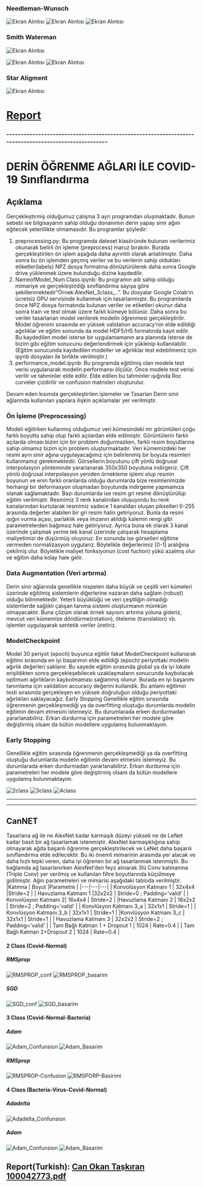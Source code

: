 
### Needleman-Wunsch 
![Ekran Alıntısı](https://user-images.githubusercontent.com/25572428/88720995-674cab00-d12e-11ea-845d-8cdd5b68496f.PNG)
![Ekran Alıntısı](https://user-images.githubusercontent.com/25572428/88721121-9e22c100-d12e-11ea-8ebe-8e2b84d32e6a.PNG)
![Ekran Alıntısı](https://user-images.githubusercontent.com/25572428/88721171-b0046400-d12e-11ea-909f-6fcd77440fda.PNG)


###  Smith Waterman
![Ekran Alıntısı](https://user-images.githubusercontent.com/25572428/88721213-c4486100-d12e-11ea-83dd-c54ecf671b50.PNG)

![Ekran Alıntısı](https://user-images.githubusercontent.com/25572428/88721464-2903bb80-d12f-11ea-9f8e-eab8968f4845.PNG)
![Ekran Alıntısı](https://user-images.githubusercontent.com/25572428/88721504-3a4cc800-d12f-11ea-9fea-2a2992618fa7.PNG)


### Star Aligment 
![Ekran Alıntısı](https://user-images.githubusercontent.com/25572428/88721351-01145800-d12f-11ea-9f3d-593f20674615.PNG)



# [Report](../master/Report.pdf)


### ----------------------------------------------------------------------------------------------------



# DERİN ÖĞRENME AĞLARI İLE COVID-19 Sınıflandırma

## Açıklama

Gerçekleştirmiş olduğumuz çalışma 3 ayrı programdan oluşmaktadır. Bunun sebebi ise bilgisayarım sahip olduğu donanımın derin yapay sinir ağını eğitecek yeterlilikte olmamasıdır. Bu programlar şöyledir: 
1. preprocessing.py: Bu programda dateset klasöründe bulunan verilerimiz okunarak belirli ön işleme (preprocess) maruz bırakılır. Burada gerçekleştirilen ön işlem aşağıda daha ayrıntılı olarak anlatılmıştır. Daha sonra bu ön işlemden geçmiş veriler ve bu verilerin sahip oldukları etiketler(labels) NPZ dosya formatına dönüştürülerek daha sonra Google drive yüklenmek üzere bulunduğu dizine kaydedilir.
2. NameofModel_Num.Class.ipynb: Bu programın adı sahip olduğu mimariye ve gerçekleştirdiği sınıflandırma sayışa göre şekillenmektedir“Örnek:AlexNet_3class_..”. Bu dosyalar Google Colab’ın ücretsiz GPU servisinde kullanmak için tasarlanmıştır. Bu programlarda önce NPZ dosya formatında bulunan veriler ve etiketleri okunur daha sonra train ve test olmak üzere farklı kümeye bölünür. Daha sonra bu veriler tasarlanan model verilerek modelin öğrenmesi gerçekleştirilir. Model öğrenimi sırasında en yüksek validation accuracy’nin elde edildiği ağırlıklar ve eğitim sonunda da model HDF5/H5 formatında kayıt edilir. Bu kaydedilen model isterse bir uygulamamanın ara planında isterse de bizim gibi eğitim sonucunu değerlendirmek için yüklenip kullanılabilir. (Eğitim sonucunda kaydedilen modeller ve ağırlıklar test edebilmeniz için ipynb dosyaları ile birlikte verilmiştir.)
3. performance_model.ipynb: Bu programda eğitilmiş olan modele test verisi uygulanarak modelin performansı ölçülür. Önce modele test verisi verilir ve tahminler elde edilir. Elde edilen bu tahminler ışığında Roc curveler çizdirilir ve confusion matrixleri oluşturulur.

Devam eden kısımda gerçekleştirilen işlemeler ve Tasarlan Derin sinir ağlarında kullanılan yapılara ilişkin açıklamalar yer verilmiştir.


### Ön İşleme (Preprocessing)
Modeli eğitirken kullanmış olduğumuz veri kümesindeki mr görüntüleri çoğu farklı boyutta sahip olup farklı açılardan elde edilmiştir. Görüntülerin farklı açılarda olması bizim için bir problem doğurmazken, farklı resim boyutlarına sahip olmamız bizim için problem oluşturmaktadır. Veri kümemizdeki her resmi aynı sinir ağına uygulayacağımız için belirlenmiş bir boyuta resimleri kullanmamız gerekmektedir. Görsellerin boyutunu çift yönlü doğrusal interpolasyon yönteminde yararlanarak 350x350 boyutuna indirgeriz. Çift yönlü doğrusal interpolasyon yeniden örnekleme işlemi olup resmin boyunun ve enin farklı
oranlarda olduğu durumlarda bize resimlerimizde herhangi bir deformasyon oluşmadan boyutunda indirgeme yapmamıza olanak sağlamaktadır. Bazı durumlarda ise resim gri resme dönüştürülüp eğitim verilmiştir. Resmimiz 3 renk kanalından oluşuyordu bu renk kanalarından kurtularak resmimiz sadece 1 kanaldan oluşan pikselleri 0-255 arasında değerler alabilen bir gri resim halin getiriyoruz. Bunla da resmi ışığın vurma açası, parlaklık veya imzanın atıldığı kalemin rengi gibi parametrelerden bağımsız hale getiriyoruz. Ayrıca buna ek olarak 3 kanal üzerinde çalışmak yerine tek kanal üzerinde çalışarak hesaplama maliyetimizi de düşürmüş oluyoruz.
En sonunda ise görselleri eğitime vermeden normalizasyon uygularız. Böylelikle değerlerimiz [0-1] aralığına çekilmiş olur. Böylelikle maliyet fonksiyonun (cost fuction) yükü azalmış olur ve eğitim daha kolay hale gelir.


### Data Augmentation (Veri artırma)
Derin sinir ağlarında genellikle nispeten daha büyük ve çeşitli veri kümeleri üzerinde eğitilmiş sistemlerin diğerlerine nazaran daha sağlam (robust) olduğu bilinmektedir. Yeterli büyüklüğü ve veri çeşitliğin olmadığı sistemlerde sağlıklı çalışan tanıma sistemi oluşturmanın mümkün olmayacaktır. Buna çözüm olarak örnek sayısını artırma yoluna gideriz, mevcut veri kümemize döndürme(rotation), öteleme (translation) vb. işlemler uygulayarak sentetik veriler üretiriz.


### ModelCheckpoint 
Model 30 periyot (epoch) buyunca eğitilir fakat ModelCheckpoint kullanarak eğitimi sırasında en iyi başarımın elde edildiği (epoch) periyottaki modelin ağırlık değerleri saklanır. Bu sayede eğitim sırasında global ya da iyi lokale erişildikten sonra gerçekleşebilecek uzaklaşmaların sonucunda kaybolacak optimum ağırlıkların kaybolmaması sağlanmış olunur. Burada en iyi başarımı tanımlama için validation accuracy değerini kullandık. Bu anlamı eğitimin testi sırasında gerçekleşen en yüksek doğruluğun olduğu periyottaki ağırlıkları saklayacağız. Early Stopping Genellikle eğitim sırasında öğrenmenin gerçekleşmediği ya da overfitting oluştuğu durumlarda modelin eğitimin devam etmesini istemeyiz. Bu durumlarada erken durdurmadan yararlanabiliriz. Erkan durdurma için parametreleri her modele göre değiştirmiş olsam da bütün modellere uygulamış bulunmaktayım.

### Early Stopping 
Genellikle eğitim sırasında öğrenmenin gerçekleşmediği ya da overfitting oluştuğu durumlarda modelin eğitimin devam etmesini istemeyiz. Bu durumlarada erken durdurmadan yararlanabiliriz. Erkan durdurma için parametreleri her modele göre değiştirmiş olsam da bütün modellere uygulamış bulunmaktayım.


![2class](https://user-images.githubusercontent.com/47722483/88718182-3d918500-d12a-11ea-8961-466fcb8ef0e2.png)
![3class](https://user-images.githubusercontent.com/47722483/88718184-3e2a1b80-d12a-11ea-992c-5e494e326b5f.png)
![4class](https://user-images.githubusercontent.com/47722483/88718185-3e2a1b80-d12a-11ea-9e91-a5c33ba92668.png)

-----------------------
---------------------
## CanNET
Tasarlana ağ ile ne AlexNet kadar karmaşık düzeyi yüksek ne de LeNet kadar basit bir ağ tasarlamak istenmiştir. AlexNet karmaşıklığına sahip olmayarak ağda başarılı öğrenme gerçekleştirilecek ve LeNet daha başarılı sınıflandırma elde edilecektir. Bu iki önemli mimarinin arasında yer alacak ve daha hızlı tepki veren, daha iyi öğrenen bir ağ tasarlanmak istenmiştir. Bu bağlamda ağ tasarlanırken AlexNet’den feyz alınarak 3lü Conv katmanına (Triple Conv) yer verilmiş ve kullanılan filtre boyutlarında küçülmeye gidilmiştir. Ağın parametreleri ve mimarisi aşağıdaki tabloda verilmiştir.
|Katmna   | Boyut   |Parametre   |
|---|---|---|
| Konvolüsyon Katmanı 1  | 32x4x4  |Stride=2   |
| Havuzlama Katmanı 1  |32x2x2   | Stride=0 ; Padding=’valid’  |
| Konvolüsyon Katmanı 2| 16x4x4  | Stride=2  |
|Havuzlama Katmanı 2   |  16x2x2 |  Stride=2 ; Padding=’valid’ |
|  Konvlüsyon Katmanı 3_a |  32x1x1 |  Stride=1 |
| Konvlüsyon Katmanı 3_b  |  32x1x1 | Stride=1  |
|Konvlüsyon Katmanı 3_c   | 32x1x1  | Stride=1  |
|  Havuzlama Katmanı 3 |  32x2x2 |  Stride=2 ; Padding=’valid’ |
| Tam Bağlı Katman 1 + Dropout 1  | 1024  | Rate=0.4  |
|  Tam Bağlı Katman 2+Dropout 2 | 1024  | Rate=0.4  |


#### 2 Class (Covid-Normal)
##### RMSprop

![RMSPROP_conf](https://user-images.githubusercontent.com/47722483/88717854-d5db3a00-d129-11ea-93e2-6a5df98f4f54.PNG)
![RMSPROP_basarim](https://user-images.githubusercontent.com/47722483/88717853-d542a380-d129-11ea-9c5d-afa602868f52.PNG)

##### SGD

![SGD_conf](https://user-images.githubusercontent.com/47722483/88717884-e095cf00-d129-11ea-9057-2610b132b9b9.PNG)
![SGD_basarim](https://user-images.githubusercontent.com/47722483/88717881-df64a200-d129-11ea-997f-2407e353e12c.PNG)


#### 3 Class (Covid-Normal-Bacteria)
##### Adam
![Adam_Confunsion](https://user-images.githubusercontent.com/47722483/88717730-a5939b80-d129-11ea-8c9e-411685190baa.PNG)
![Adam_Basarim](https://user-images.githubusercontent.com/47722483/88717735-a88e8c00-d129-11ea-9f86-f39c2a6809a6.PNG)

##### RMSprop
![RMSPROP-Confusion](https://user-images.githubusercontent.com/47722483/88717764-b512e480-d129-11ea-901c-0280db8779af.PNG)
![RMSPORP-Basirimi](https://user-images.githubusercontent.com/47722483/88717762-b47a4e00-d129-11ea-80cf-87a823fbcbd8.PNG)


#### 4 Class (Bacteria-Virus-Covid-Normal)

##### Adadelta
![Adadelta_Confunsion](https://user-images.githubusercontent.com/47722483/88717523-551c3e00-d129-11ea-8a1c-8cd4ab41bd39.PNG)

##### Adam
![Adam_Confunsion](https://user-images.githubusercontent.com/47722483/88717632-7d0ba180-d129-11ea-95f5-1bff999bdf56.PNG)
![Adam_Basarim](https://user-images.githubusercontent.com/47722483/88717655-85fc7300-d129-11ea-94f6-7f165ecbe75b.PNG)




## Report(Turkish): [Can Okan Taşkıran 100042773.pdf](https://github.com/can-ok/BIL458_Bioinformatic/files/4991029/Can.Okan.Taskiran.100042773.pdf)



